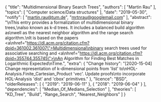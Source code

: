 {
    "title": "Multidimensional Binary Search Trees",
    "authors": [
        "Martin Rau"
    ],
    "topics": [
        "Computer science/Data structures"
    ],
    "date": "2019-05-30",
    "notify": [
        "martin.rau@tum.de",
        "mrtnrau@googlemail.com"
    ],
    "abstract": "\nThis entry provides a formalization of multidimensional binary trees,\nalso known as k-d trees. It includes a balanced build algorithm as\nwell as the nearest neighbor algorithm and the range search algorithm.\nIt is based on the papers <a\nhref=\"https://dl.acm.org/citation.cfm?doid=361002.361007\">Multidimensional\nbinary search trees used for associative searching</a> and <a\nhref=\"https://dl.acm.org/citation.cfm?doid=355744.355745\">\nAn Algorithm for Finding Best Matches in Logarithmic Expected\nTime</a>.",
    "extra": {
        "Change history": "[2020-15-04] Change representation of k-dimensional points from 'list' to\nHOL-Analysis.Finite_Cartesian_Product 'vec'. Update proofs\nto incorporate HOL-Analysis 'dist' and 'cbox' primitives."
    },
    "licence": "BSD",
    "olderReleases": [
        {
            "2019": "2019-06-11"
        },
        {
            "2018": "2019-06-04"
        }
    ],
    "dependencies": [
        "Median_Of_Medians_Selection"
    ],
    "theories": [
        "KD_Tree",
        "Build",
        "Range_Search",
        "Nearest_Neighbors"
    ]
}